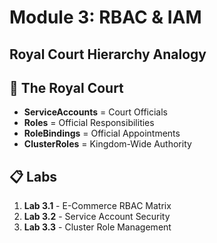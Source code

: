 # Module 3: RBAC & IAM
## Royal Court Hierarchy Analogy

## 👑 The Royal Court
- **ServiceAccounts** = Court Officials
- **Roles** = Official Responsibilities
- **RoleBindings** = Official Appointments
- **ClusterRoles** = Kingdom-Wide Authority

## 📋 Labs
1. **Lab 3.1** - E-Commerce RBAC Matrix
2. **Lab 3.2** - Service Account Security
3. **Lab 3.3** - Cluster Role Management
